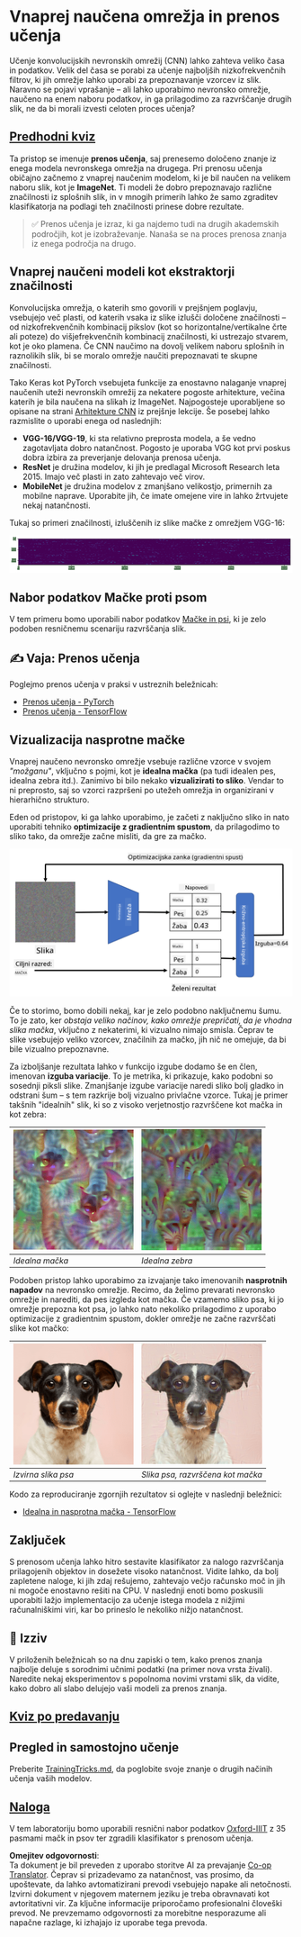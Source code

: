 <!--
CO_OP_TRANSLATOR_METADATA:
{
  "original_hash": "717775c4050ccbffbe0c961ad8bf7bf7",
  "translation_date": "2025-08-25T23:09:23+00:00",
  "source_file": "lessons/4-ComputerVision/08-TransferLearning/README.md",
  "language_code": "sl"
}
-->
# Vnaprej naučena omrežja in prenos učenja

Učenje konvolucijskih nevronskih omrežij (CNN) lahko zahteva veliko časa in podatkov. Velik del časa se porabi za učenje najboljših nizkofrekvenčnih filtrov, ki jih omrežje lahko uporabi za prepoznavanje vzorcev iz slik. Naravno se pojavi vprašanje – ali lahko uporabimo nevronsko omrežje, naučeno na enem naboru podatkov, in ga prilagodimo za razvrščanje drugih slik, ne da bi morali izvesti celoten proces učenja?

## [Predhodni kviz](https://ff-quizzes.netlify.app/en/ai/quiz/15)

Ta pristop se imenuje **prenos učenja**, saj prenesemo določeno znanje iz enega modela nevronskega omrežja na drugega. Pri prenosu učenja običajno začnemo z vnaprej naučenim modelom, ki je bil naučen na velikem naboru slik, kot je **ImageNet**. Ti modeli že dobro prepoznavajo različne značilnosti iz splošnih slik, in v mnogih primerih lahko že samo zgraditev klasifikatorja na podlagi teh značilnosti prinese dobre rezultate.

> ✅ Prenos učenja je izraz, ki ga najdemo tudi na drugih akademskih področjih, kot je izobraževanje. Nanaša se na proces prenosa znanja iz enega področja na drugo.

## Vnaprej naučeni modeli kot ekstraktorji značilnosti

Konvolucijska omrežja, o katerih smo govorili v prejšnjem poglavju, vsebujejo več plasti, od katerih vsaka iz slike izlušči določene značilnosti – od nizkofrekvenčnih kombinacij pikslov (kot so horizontalne/vertikalne črte ali poteze) do višjefrekvenčnih kombinacij značilnosti, ki ustrezajo stvarem, kot je oko plamena. Če CNN naučimo na dovolj velikem naboru splošnih in raznolikih slik, bi se moralo omrežje naučiti prepoznavati te skupne značilnosti.

Tako Keras kot PyTorch vsebujeta funkcije za enostavno nalaganje vnaprej naučenih uteži nevronskih omrežij za nekatere pogoste arhitekture, večina katerih je bila naučena na slikah iz ImageNet. Najpogosteje uporabljene so opisane na strani [Arhitekture CNN](../07-ConvNets/CNN_Architectures.md) iz prejšnje lekcije. Še posebej lahko razmislite o uporabi enega od naslednjih:

* **VGG-16/VGG-19**, ki sta relativno preprosta modela, a še vedno zagotavljata dobro natančnost. Pogosto je uporaba VGG kot prvi poskus dobra izbira za preverjanje delovanja prenosa učenja.
* **ResNet** je družina modelov, ki jih je predlagal Microsoft Research leta 2015. Imajo več plasti in zato zahtevajo več virov.
* **MobileNet** je družina modelov z zmanjšano velikostjo, primernih za mobilne naprave. Uporabite jih, če imate omejene vire in lahko žrtvujete nekaj natančnosti.

Tukaj so primeri značilnosti, izluščenih iz slike mačke z omrežjem VGG-16:

![Značilnosti, izluščene z VGG-16](../../../../../translated_images/features.6291f9c7ba3a0b951af88fc9864632b9115365410765680680d30c927dd67354.sl.png)

## Nabor podatkov Mačke proti psom

V tem primeru bomo uporabili nabor podatkov [Mačke in psi](https://www.microsoft.com/download/details.aspx?id=54765&WT.mc_id=academic-77998-cacaste), ki je zelo podoben resničnemu scenariju razvrščanja slik.

## ✍️ Vaja: Prenos učenja

Poglejmo prenos učenja v praksi v ustreznih beležnicah:

* [Prenos učenja - PyTorch](../../../../../lessons/4-ComputerVision/08-TransferLearning/TransferLearningPyTorch.ipynb)
* [Prenos učenja - TensorFlow](../../../../../lessons/4-ComputerVision/08-TransferLearning/TransferLearningTF.ipynb)

## Vizualizacija nasprotne mačke

Vnaprej naučeno nevronsko omrežje vsebuje različne vzorce v svojem *"možganu"*, vključno s pojmi, kot je **idealna mačka** (pa tudi idealen pes, idealna zebra itd.). Zanimivo bi bilo nekako **vizualizirati to sliko**. Vendar to ni preprosto, saj so vzorci razpršeni po utežeh omrežja in organizirani v hierarhično strukturo.

Eden od pristopov, ki ga lahko uporabimo, je začeti z naključno sliko in nato uporabiti tehniko **optimizacije z gradientnim spustom**, da prilagodimo to sliko tako, da omrežje začne misliti, da gre za mačko.

![Zanka optimizacije slike](../../../../../translated_images/ideal-cat-loop.999fbb8ff306e044f997032f4eef9152b453e6a990e449bbfb107de2493cc37e.sl.png)

Če to storimo, bomo dobili nekaj, kar je zelo podobno naključnemu šumu. To je zato, ker *obstaja veliko načinov, kako omrežje prepričati, da je vhodna slika mačka*, vključno z nekaterimi, ki vizualno nimajo smisla. Čeprav te slike vsebujejo veliko vzorcev, značilnih za mačko, jih nič ne omejuje, da bi bile vizualno prepoznavne.

Za izboljšanje rezultata lahko v funkcijo izgube dodamo še en člen, imenovan **izguba variacije**. To je metrika, ki prikazuje, kako podobni so sosednji piksli slike. Zmanjšanje izgube variacije naredi sliko bolj gladko in odstrani šum – s tem razkrije bolj vizualno privlačne vzorce. Tukaj je primer takšnih "idealnih" slik, ki so z visoko verjetnostjo razvrščene kot mačka in kot zebra:

![Idealna mačka](../../../../../translated_images/ideal-cat.203dd4597643d6b0bd73038b87f9c0464322725e3a06ab145d25d4a861c70592.sl.png) | ![Idealna zebra](../../../../../translated_images/ideal-zebra.7f70e8b54ee15a7a314000bb5df38a6cfe086ea04d60df4d3ef313d046b98a2b.sl.png)
-----|-----
*Idealna mačka* | *Idealna zebra*

Podoben pristop lahko uporabimo za izvajanje tako imenovanih **nasprotnih napadov** na nevronsko omrežje. Recimo, da želimo prevarati nevronsko omrežje in narediti, da pes izgleda kot mačka. Če vzamemo sliko psa, ki jo omrežje prepozna kot psa, jo lahko nato nekoliko prilagodimo z uporabo optimizacije z gradientnim spustom, dokler omrežje ne začne razvrščati slike kot mačko:

![Slika psa](../../../../../translated_images/original-dog.8f68a67d2fe0911f33041c0f7fce8aa4ea919f9d3917ec4b468298522aeb6356.sl.png) | ![Slika psa, razvrščena kot mačka](../../../../../translated_images/adversarial-dog.d9fc7773b0142b89752539bfbf884118de845b3851c5162146ea0b8809fc820f.sl.png)
-----|-----
*Izvirna slika psa* | *Slika psa, razvrščena kot mačka*

Kodo za reproduciranje zgornjih rezultatov si oglejte v naslednji beležnici:

* [Idealna in nasprotna mačka - TensorFlow](../../../../../lessons/4-ComputerVision/08-TransferLearning/AdversarialCat_TF.ipynb)

## Zaključek

S prenosom učenja lahko hitro sestavite klasifikator za nalogo razvrščanja prilagojenih objektov in dosežete visoko natančnost. Vidite lahko, da bolj zapletene naloge, ki jih zdaj rešujemo, zahtevajo večjo računsko moč in jih ni mogoče enostavno rešiti na CPU. V naslednji enoti bomo poskusili uporabiti lažjo implementacijo za učenje istega modela z nižjimi računalniškimi viri, kar bo prineslo le nekoliko nižjo natančnost.

## 🚀 Izziv

V priloženih beležnicah so na dnu zapiski o tem, kako prenos znanja najbolje deluje s sorodnimi učnimi podatki (na primer nova vrsta živali). Naredite nekaj eksperimentov s popolnoma novimi vrstami slik, da vidite, kako dobro ali slabo delujejo vaši modeli za prenos znanja.

## [Kviz po predavanju](https://ff-quizzes.netlify.app/en/ai/quiz/16)

## Pregled in samostojno učenje

Preberite [TrainingTricks.md](TrainingTricks.md), da poglobite svoje znanje o drugih načinih učenja vaših modelov.

## [Naloga](lab/README.md)

V tem laboratoriju bomo uporabili resnični nabor podatkov [Oxford-IIIT](https://www.robots.ox.ac.uk/~vgg/data/pets/) z 35 pasmami mačk in psov ter zgradili klasifikator s prenosom učenja.

**Omejitev odgovornosti**:  
Ta dokument je bil preveden z uporabo storitve AI za prevajanje [Co-op Translator](https://github.com/Azure/co-op-translator). Čeprav si prizadevamo za natančnost, vas prosimo, da upoštevate, da lahko avtomatizirani prevodi vsebujejo napake ali netočnosti. Izvirni dokument v njegovem maternem jeziku je treba obravnavati kot avtoritativni vir. Za ključne informacije priporočamo profesionalni človeški prevod. Ne prevzemamo odgovornosti za morebitne nesporazume ali napačne razlage, ki izhajajo iz uporabe tega prevoda.